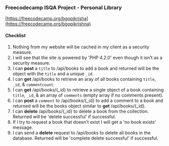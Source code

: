 ### Freecodecamp **ISQA Project** - Personal Library

[https://freecodecamp.org/bgopikrisha](https://freecodecamp.org/bgopikrishna)


#### Checklist

1. Nothing from my website will be cached in my client as a security measure.
2. I will see that the site is powered by 'PHP 4.2.0' even though it isn't as a security measure.
3. I can **post** a `title` to /api/books to add a book and returned will be the object with the `title` and a unique `_id`.
4. I can **get** /api/books to retrieve an aray of all books containing `title`, `_id`, & `commentcount`.
5. I can **get** /api/books/{_id} to retrieve a single object of a book containing `title`, `_id`, & an array of `comments` (empty array if no comments present).
6. I can **post** a `comment` to /api/books/{_id} to add a comment to a book and returned will be the books object similar to **get** /api/books/{_id}.
7. I can **delete** /api/books/{_id} to delete a book from the collection. Returned will be 'delete successful' if successful.
8. If I try to request a book that doesn't exist I will get a 'no book exists' message.
9. I can send a **delete** request to /api/books to delete all books in the database. Returned will be 'complete delete successful' if successful.